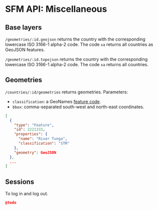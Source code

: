# SFM API: Miscellaneous

## Base layers

`/geometries/:id.geojson` returns the country with the corresponding lowercase ISO 3166-1 alpha-2 code. The code `xa` returns all countries as GeoJSON features.

`/geometries/:id.topojson` returns the country with the corresponding lowercase ISO 3166-1 alpha-2 code. The code `xa` returns all countries.

## Geometries

`/countries/:id/geometries` returns geometries. Parameters:

* `classification`: a GeoNames [feature code](http://www.geonames.org/export/codes.html).
* `bbox`: comma-separated south-west and north-east coordinates.

```json
[
  {
    "type": "Feature",
    "id": 2221333,
    "properties": {
      "name": "River Tunga",
      "classification": "STM"
    },
    "geometry": GeoJSON
  },
  ...
]
```

## Sessions

To log in and log out.

```json
@todo
```

